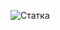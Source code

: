 ![Статка](https://github-readme-stats.vercel.app/api?username=xanderlifeftoahacked&show_icons=true&theme=gruvbox)
